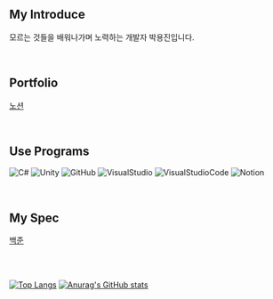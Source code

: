 ## My Introduce

모르는 것들을 배워나가며 노력하는 개발자 박용진입니다.

<br/>

## Portfolio

[노션](https://hissing-condition-0ed.notion.site/ba7532a65f5c4c068f4a982b1c73a2fb?pvs=4)

<br/>

## Use Programs

![C#](https://img.shields.io/badge/-C%23-512BD4?logo=Csharp&style=flat/)
![Unity](https://img.shields.io/badge/-Unity-000000?style=flat&logo=Unity&logoColor=white)
![GitHub](https://img.shields.io/badge/-GitHub-181717?logo=GitHub&style=flat/)
![VisualStudio](https://img.shields.io/badge/-VisualStudio-5C2D31?logo=VisualStudio&style=flat/)
![VisualStudioCode](https://img.shields.io/badge/-VisualStudioCode-007ACC?logo=VisualStudioCode&style=flat/)
![Notion](https://img.shields.io/badge/-Notion-000000?logo=Notion&style=flat/)

<br/>

## My Spec

[백준](https://www.acmicpc.net/user/youngi02)

<br/><br/>

[![Top Langs](https://github-readme-stats.vercel.app/api/top-langs/?username=YoungGgi)](https://github.com/anuraghazra/github-readme-stats)
[![Anurag's GitHub stats](https://github-readme-stats.vercel.app/api?username=YoungGgi&hide=contribs,prs&show_icons=true)](https://github.com/anuraghazra/github-readme-stats)
